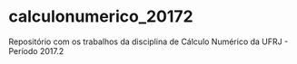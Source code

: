 # calculonumerico_20172
Repositório com os trabalhos da disciplina de Cálculo Numérico da UFRJ - Período 2017.2
